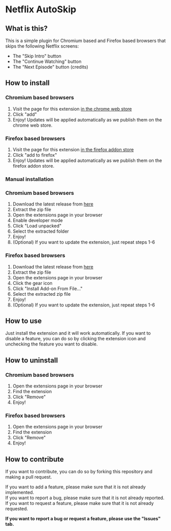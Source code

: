 # Netflix AutoSkip

## What is this?
This is a simple plugin for Chromium based and Firefox based browsers that skips the following Netflix screens:

- The "Skip Intro" button
- The "Continue Watching" button
- The "Next Episode" button (credits)

## How to install
### Chromium based browsers
1. Visit the page for this extension [in the chrome web store](https://chrome.google.com/webstore/detail/netflix-autoskip/oglhelhnbhiigifcgohdmhgaodaonhjl)
2. Click "add"
3. Enjoy! Updates will be applied automatically as we publish them on the chrome web store.

### Firefox based browsers
1. Visit the page for this extension [in the firefox addon store](https://addons.mozilla.org/de/firefox/addon/netflix-autoskip/)
2. Click "add to firefox"
3. Enjoy! Updates will be applied automatically as we publish them on the firefox addon store.

### Manual installation
### Chromium based browsers
1. Download the latest release from [here](https://github.com/McChronicle/NetflixIntroSkipper/releases)
2. Extract the zip file
3. Open the extensions page in your browser
4. Enable developer mode
5. Click "Load unpacked"
6. Select the extracted folder
7. Enjoy!
8. (Optional) If you want to update the extension, just repeat steps 1-6

### Firefox based browsers
1. Download the latest release from [here](https://github.com/McChronicle/NetflixIntroSkipper/releases)
2. Extract the zip file
3. Open the extensions page in your browser
4. Click the gear icon
5. Click "Install Add-on From File..."
6. Select the extracted zip file
7. Enjoy!
8. (Optional) If you want to update the extension, just repeat steps 1-6

## How to use
Just install the extension and it will work automatically. If you want to disable a feature, you can do so by clicking the extension icon and unchecking the feature you want to disable.

## How to uninstall
### Chromium based browsers
1. Open the extensions page in your browser
2. Find the extension
3. Click "Remove"
4. Enjoy!

### Firefox based browsers
1. Open the extensions page in your browser
2. Find the extension
3. Click "Remove"
4. Enjoy!

## How to contribute
If you want to contribute, you can do so by forking this repository and making a pull request.

If you want to add a feature, please make sure that it is not already implemented.  
If you want to report a bug, please make sure that it is not already reported.  
If you want to request a feature, please make sure that it is not already requested.

**If you want to report a bug or request a feature, please use the "Issues" tab.**

